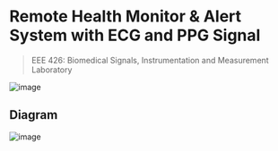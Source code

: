 # Remote Health Monitor & Alert System with ECG and PPG Signal
>  EEE 426: Biomedical Signals, Instrumentation and Measurement Laboratory

![image](https://github.com/awsaf49/eee426-bme/assets/36858976/183bbfd9-df07-473c-a393-4097f4e6e5ab)



## Diagram
![image](https://github.com/awsaf49/eee426-bme/assets/36858976/b5c0076c-84c4-468c-8299-500baff5aca9)


